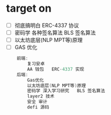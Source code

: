 # target on 


* [ ] 彻底搞明白   ERC-4337 协议
* [ ] 密码学  各种签名算法   BLS 签名算法
* [ ] 以太坊底层(NLP MPT等)原理
* [ ] GAS 优化

```c
    前端:
        复习安卓  
        AA 钱包   ERC-4337 实现   
    后端:
        Gas优化
        以太坊底层(NLP MPT等)原理
        密码学 深入学习研究   BLS 签名算法
        layer2 技术
        安全 审计
        defi 源码
```

 
